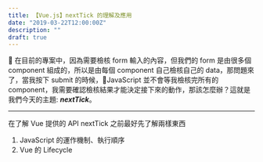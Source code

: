 ```yaml
---
title: 【Vue.js】nextTick 的理解及應用
date: "2019-03-22T12:00:00Z"
description: ""
draft: true
---
```


 在目前的專案中，因為需要檢核 form 輸入的內容，但我們的 form 是由很多個 component 組成的，所以是由每個 component 自己檢核自己的 data，那問題來了，當我按下 submit 的時候，JavaScript 並不會等我檢核完所有的 component，我需要確認檢核結果才能決定接下來的動作，那該怎麼辦？這就是我們今天的主題: **_nextTick_**。

---

在了解 Vue 提供的 API nextTick 之前最好先了解兩樣東西

1. JavaScript 的運作機制、執行順序
2. Vue 的 Lifecycle

